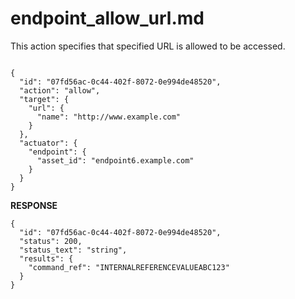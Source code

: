 
# endpoint_allow_url.md

This action specifies that specified URL is allowed to be accessed.

```

{
  "id": "07fd56ac-0c44-402f-8072-0e994de48520",
  "action": "allow",
  "target": {
    "url": {
      "name": "http://www.example.com"
    }
  },
  "actuator": {
    "endpoint": {
      "asset_id": "endpoint6.example.com"
    }
  }
}
```

**RESPONSE**

```
{
  "id": "07fd56ac-0c44-402f-8072-0e994de48520",
  "status": 200,
  "status_text": "string",
  "results": {
    "command_ref": "INTERNALREFERENCEVALUEABC123"
  }
}
```
